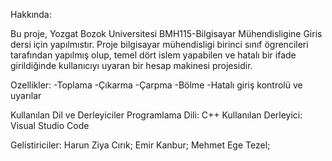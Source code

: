  Hakkında:

Bu proje, Yozgat Bozok Universitesi BMH115-Bilgisayar Mühendisligine Giris dersi için yapılmıstır. 
Proje bilgisayar mühendisligi birinci sınıf ögrencileri tarafından yapılmış olup, temel dört islem yapabilen ve hatalı bir ifade girildiğinde kullanıcıyı uyaran bir hesap makinesi projesidir.

 Ozellikler:
-Toplama
-Çıkarma
-Çarpma
-Bölme
-Hatalı giriş kontrolü ve uyarılar

Kullanılan Dil ve Derleyiciler
Programlama Dili: C++
Kullanılan Derleyici: Visual Studio Code

Gelistiriciler:
Harun Ziya Cırık;
Emir Kanbur;
Mehmet Ege Tezel;